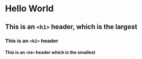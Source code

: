 # Hello World
## This is an `<h1>` header, which is the largest
### This is an `<h2>` header
#### This is an `<h6>` header which is the smallest
